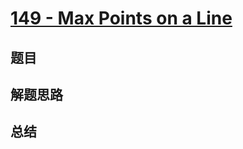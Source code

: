 # [149 - Max Points on a Line](https://leetcode.com/problems/max-points-on-a-line/)

## 题目


## 解题思路


## 总结


